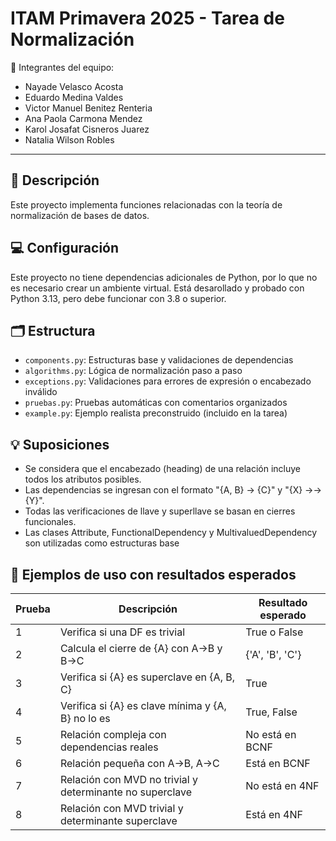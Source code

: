 # ITAM Primavera 2025 - Tarea de Normalización

🏫 Integrantes del equipo: 
- Nayade Velasco Acosta
- Eduardo Medina Valdes
- Victor Manuel Benitez Renteria
- Ana Paola Carmona Mendez 
- Karol Josafat Cisneros Juarez
- Natalia Wilson Robles

---

## 📘 Descripción

Este proyecto implementa funciones relacionadas con la teoría de normalización de bases de datos.


## 💻 Configuración

Este proyecto no tiene dependencias adicionales de Python, por lo que no es 
necesario crear un ambiente virtual. Está desarollado y probado con Python 3.13,
pero debe funcionar con 3.8 o superior.



## 🗂️ Estructura
- `components.py`: Estructuras base y validaciones de dependencias
- `algorithms.py`: Lógica de normalización paso a paso
- `exceptions.py`: Validaciones para errores de expresión o encabezado inválido
- `pruebas.py`: Pruebas automáticas con comentarios organizados
- `example.py`: Ejemplo realista preconstruido (incluido en la tarea)




## 💡 Suposiciones
- Se considera que el encabezado (heading) de una relación incluye todos los atributos posibles.
- Las dependencias se ingresan con el formato "{A, B} -> {C}" y "{X} ->-> {Y}".
- Todas las verificaciones de llave y superllave se basan en cierres funcionales.
- Las clases Attribute, FunctionalDependency y MultivaluedDependency son utilizadas como estructuras base

## 🧪 Ejemplos de uso con resultados esperados

| Prueba | Descripción | Resultado esperado |
|--------|-------------|--------------------|
| 1 | Verifica si una DF es trivial | True o False |
| 2 | Calcula el cierre de {A} con A→B y B→C | {'A', 'B', 'C'} |
| 3 | Verifica si {A} es superclave en {A, B, C} | True |
| 4 | Verifica si {A} es clave mínima y {A, B} no lo es | True, False |
| 5 | Relación compleja con dependencias reales | No está en BCNF |
| 6 | Relación pequeña con A→B, A→C | Está en BCNF |
| 7 | Relación con MVD no trivial y determinante no superclave | No está en 4NF |
| 8 | Relación con MVD trivial y determinante superclave | Está en 4NF |

